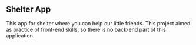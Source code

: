## Shelter App

This app for shelter where you can help our little friends. This project aimed as practice of front-end skills, so there is no back-end part of this application.

